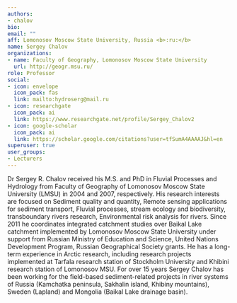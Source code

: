 ```yaml
---
authors:
- chalov
bio:
email: ""
aff: Lomonosov Moscow State University, Russia <b>:ru:</b>
name: Sergey Chalov
organizations:
- name: Faculty of Geography, Lomonosov Moscow State University
  url: http://geogr.msu.ru/
role: Professor
social:
- icon: envelope
  icon_pack: fas
  link: mailto:hydroserg@mail.ru
- icon: researchgate
  icon_pack: ai
  link: https://www.researchgate.net/profile/Sergey_Chalov2
- icon: google-scholar
  icon_pack: ai
  link: https://scholar.google.com/citations?user=tfSumA4AAAAJ&hl=en
superuser: true
user_groups:
- Lecturers
---
```


Dr Sergey R. Chalov received his M.S. and PhD in Fluvial Processes and Hydrology from Faculty of Geography of Lomonosov Moscow State University (LMSU) in 2004 and 2007, respectively.  His research interests are focused on Sediment quality and quantity, Remote sensing applications for sediment transport, Fluvial processes, stream ecology and biodiversity, transboundary rivers research, Environmental risk analysis for rivers. Since 2011 he coordinates integrated catchment studies over Baikal Lake catchment implemented by Lomonosov Moscow State University under support from Russian Ministry of Education and Science, United Nations Development Program, Russian Geographical Society grants. He has a long-term experience in Arctic research, including research projects implemented at Tarfala research station of Stockholm University and Khibini research station of Lomonosov MSU. For over 15 years Sergey Chalov has been working for the field-based sediment-related projects in river systems of Russia (Kamchatka peninsula, Sakhalin island, Khibiny mountains), Sweden (Lapland) and Mongolia (Baikal Lake drainage basin). 
